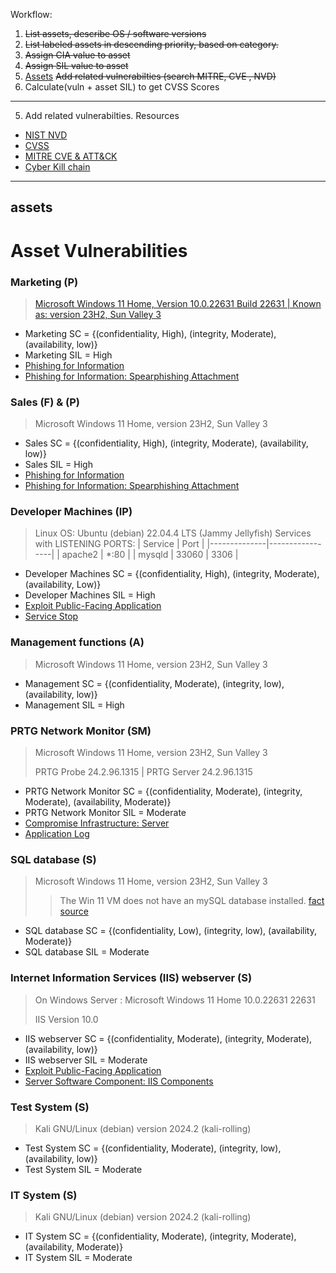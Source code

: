 Workflow:
1. ~~List assets, describe OS / software versions~~
2. ~~List labeled assets in descending priority, based on category.~~
3. ~~Assign CIA value to asset~~
4. ~~Assign SIL value to asset~~
5.  [Assets](#assets) ~~Add related vulnerabilties (search MITRE, CVE , NVD)~~
6. Calculate(vuln + asset SIL) to get CVSS Scores
___
5. Add related vulnerabilties.
Resources
- [NIST NVD](https://nvd.nist.gov/vuln/search)
- [CVSS](https://www.first.org/cvss/calculator/3.1)
- [MITRE CVE & ATT&CK](https://attack.mitre.org/)
- [Cyber Kill chain](https://www.lockheedmartin.com/content/dam/lockheed-martin/rms/documents/cyber/Gaining_the_Advantage_Cyber_Kill_Chain.pdf)
___
## assets
# Asset Vulnerabilities 

### Marketing (P)
> [Microsoft Windows 11 Home, Version 10.0.22631 Build 22631 | Known as: version 23H2, Sun Valley 3](https://en.wikipedia.org/wiki/Windows_11,_version_23H2#:~:text=The%20Windows%2011%202023%20Update,22631.)
> 
- Marketing SC = {(confidentiality, High), (integrity, Moderate), (availability, low)}
- Marketing SIL = High
- [Phishing for Information](https://attack.mitre.org/techniques/T1598/)
- [Phishing for Information: Spearphishing Attachment](https://attack.mitre.org/techniques/T1598/002/)


### Sales (F) & (P)
> Microsoft Windows 11 Home, version 23H2, Sun Valley 3
- Sales SC = {(confidentiality, High), (integrity, Moderate), (availability, low)}
- Sales SIL = High
- [Phishing for Information](https://attack.mitre.org/techniques/T1598/)
- [Phishing for Information: Spearphishing Attachment](https://attack.mitre.org/techniques/T1598/002/)
 
### Developer Machines (IP)
> Linux OS: Ubuntu (debian) 22.04.4 LTS (Jammy Jellyfish)
> Services with LISTENING PORTS:
> | Service      | Port            |
> |--------------|-----------------|
> | apache2      | *:80            |
> | mysqld       | 33060 \| 3306    |
- Developer Machines SC = {(confidentiality, High), (integrity, Moderate), (availability, Low)}
- Developer Machines SIL = High
- [Exploit Public-Facing Application](https://attack.mitre.org/techniques/T1190/)
- [Service Stop](https://attack.mitre.org/techniques/T1489/)

### Management functions (A)
> Microsoft Windows 11 Home, version 23H2, Sun Valley 3
- Management SC = {(confidentiality, Moderate), (integrity, low), (availability, low)}
- Management SIL = High

### PRTG Network Monitor (SM)
> Microsoft Windows 11 Home, version 23H2, Sun Valley 3
> 
> PRTG Probe 24.2.96.1315 | PRTG Server 24.2.96.1315
- PRTG Network Monitor SC = {(confidentiality, Moderate), (integrity, Moderate), (availability, Moderate)}
- PRTG Network Monitor SIL = Moderate
- [Compromise Infrastructure: Server](https://attack.mitre.org/techniques/T1584/004/)
- [Application Log](https://attack.mitre.org/datasources/DS0015/)


### SQL database (S)
> Microsoft Windows 11 Home, version 23H2, Sun Valley 3
> > The Win 11 VM does not have an mySQL database installed. [fact source](https://github.com/FredericGariepy/LighthouseLabs/edit/main/PKM/W2/D5/project/%5BSTEP%201%5D.md)
-  SQL database SC = {(confidentiality, Low), (integrity, low), (availability, Moderate)}
-  SQL database SIL = Moderate


### Internet Information Services (IIS) webserver (S)
> On Windows Server : Microsoft Windows 11 Home 10.0.22631 22631
> 
> IIS Version 10.0
-  IIS webserver SC = {(confidentiality, Moderate), (integrity, Moderate), (availability, low)}
-  IIS webserver SIL = Moderate
-  [Exploit Public-Facing Application](https://attack.mitre.org/techniques/T1190/)
-  [Server Software Component: IIS Components](https://attack.mitre.org/techniques/T1505/004/)

### Test System (S)
> Kali GNU/Linux (debian) version 2024.2 (kali-rolling)
-  Test System SC = {(confidentiality, Moderate), (integrity, low), (availability, low)}
-  Test System SIL = Moderate


### IT System (S)
> Kali GNU/Linux (debian) version 2024.2 (kali-rolling)
-  IT System SC = {(confidentiality, Moderate), (integrity, Moderate), (availability, Moderate)}
-  IT System SIL = Moderate
